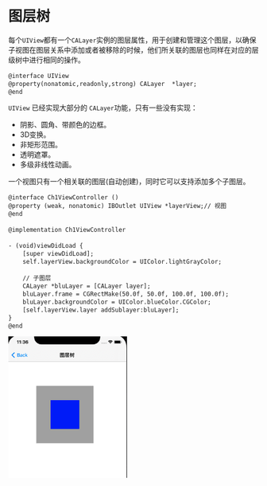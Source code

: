 # 图层树

每个`UIView`都有一个`CALayer`实例的图层属性，用于创建和管理这个图层，以确保子视图在图层关系中添加或者被移除的时候，他们所关联的图层也同样在对应的层级树中进行相同的操作。

```objc
@interface UIView
@property(nonatomic,readonly,strong) CALayer  *layer;
@end
```

`UIView` 已经实现大部分的 `CALayer`功能，只有一些没有实现：

* 阴影、圆角、带颜色的边框。
* 3D变换。
* 非矩形范围。
* 透明遮罩。
* 多级非线性动画。

一个视图只有一个相关联的图层(自动创建)，同时它可以支持添加多个子图层。

```objc
@interface Ch1ViewController ()
@property (weak, nonatomic) IBOutlet UIView *layerView;// 视图
@end

@implementation Ch1ViewController

- (void)viewDidLoad {
    [super viewDidLoad];
    self.layerView.backgroundColor = UIColor.lightGrayColor;
    
    // 子图层
    CALayer *bluLayer = [CALayer layer];
    bluLayer.frame = CGRectMake(50.0f, 50.0f, 100.0f, 100.0f);
    bluLayer.backgroundColor = UIColor.blueColor.CGColor;
    [self.layerView.layer addSublayer:bluLayer];
}
@end
```

<img src="/assets/images/coreAnimation/01.png"/>

